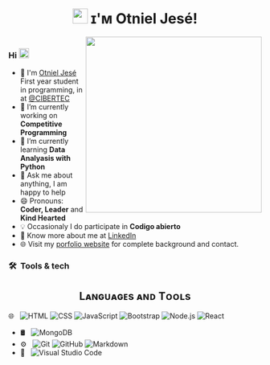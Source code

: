 # <h1 align="center"><img src="https://emojis.slackmojis.com/emojis/images/1531849430/4246/blob-sunglasses.gif?1531849430" width="30"/> ɪ'ᴍ Otniel Jesé!

 <img src='https://c.tenor.com/whgQwNlVvNkAAAAi/xero-code.gif' align='right' height="350"/>

![]()

<div> 
  
  ### Hi  <img src="https://images-wixmp-ed30a86b8c4ca887773594c2.wixmp.com/f/ef545eb2-8dc9-47cb-96df-eff5c12dafb1/dgsqysb-42715ab3-949c-4fda-abb5-4ac24087ebee.gif?token=eyJ0eXAiOiJKV1QiLCJhbGciOiJIUzI1NiJ9.eyJzdWIiOiJ1cm46YXBwOjdlMGQxODg5ODIyNjQzNzNhNWYwZDQxNWVhMGQyNmUwIiwiaXNzIjoidXJuOmFwcDo3ZTBkMTg4OTgyMjY0MzczYTVmMGQ0MTVlYTBkMjZlMCIsIm9iaiI6W1t7InBhdGgiOiJcL2ZcL2VmNTQ1ZWIyLThkYzktNDdjYi05NmRmLWVmZjVjMTJkYWZiMVwvZGdzcXlzYi00MjcxNWFiMy05NDljLTRmZGEtYWJiNS00YWMyNDA4N2ViZWUuZ2lmIn1dXSwiYXVkIjpbInVybjpzZXJ2aWNlOmZpbGUuZG93bmxvYWQiXX0.HW5Ym4u4UZdoul2QMP0g-W6CBHJUpecc7vCc3cvXQrs" width="20"/>



  
- :school: I'm [Otniel Jesé](https://keshavsingh4522.github.io/) First year student in programming, in at <a href="https://jecrcfoundation.com/">@CIBERTEC  </a>
- 🔭 I’m currently working on  **Competitive Programming**
- 🌱 I’m currently learning **Data Analyasis with Python**
- 💬 Ask me about anything, I am happy to help
- 😄 Pronouns: **Coder, Leader** and **Kind Hearted**
- :bulb: Occasionaly I do participate in **Codigo abierto**
- 👨 Know more about me at [LinkedIn](https://www.linkedin.com/in/otniel-jes%C3%A9-6051a61a1/) 
- 🌐 Visit my [porfolio website](https://www.linkedin.com/in/otniel-jes%C3%A9-6051a61a1/) for complete background and contact.
  </div>

<h3> 🛠 &nbsp;Tools & tech</h3>

<span>

  <h2 align="center">Lᴀɴɢᴜᴀɢᴇs ᴀɴᴅ Tᴏᴏʟs</h2> 

   🌐 &nbsp;
  ![HTML](https://img.shields.io/badge/-HTML-333333?style=flat&logo=HTML5)
  ![CSS](https://img.shields.io/badge/-CSS-333333?style=flat&logo=CSS3&logoColor=1572B6)
  ![JavaScript](https://img.shields.io/badge/-JavaScript-333333?style=flat&logo=javascript)
  ![Bootstrap](https://img.shields.io/badge/-Bootstrap-333333?style=flat&logo=bootstrap&logoColor=563D7C)
  ![Node.js](https://img.shields.io/badge/-Node.js-333333?style=flat&logo=node.js)
  ![React](https://img.shields.io/badge/-React-333333?style=flat&logo=react)
- 🛢 &nbsp;
  ![MongoDB](https://img.shields.io/badge/-MongoDB-333333?style=flat&logo=mongodb)
- ⚙️ &nbsp;
  ![Git](https://img.shields.io/badge/-Git-333333?style=flat&logo=git)
  ![GitHub](https://img.shields.io/badge/-GitHub-333333?style=flat&logo=github)
  ![Markdown](https://img.shields.io/badge/-Markdown-333333?style=flat&logo=markdown)
- 🔧 &nbsp;
  ![Visual Studio Code](https://img.shields.io/badge/-Visual%20Studio%20Code-333333?style=flat&logo=visual-studio-code&logoColor=007ACC)
</span>


<p>
